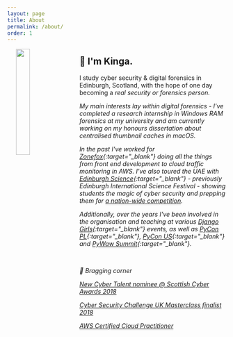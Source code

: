 ```yaml
---
layout: page
title: About
permalink: /about/
order: 1
---
```


<img align="left" width="25%" height="25%" hspace="20" src="portrait.png">

<h2> 👋 I'm Kinga. </h2>

I study cyber security & digital forensics in Edinburgh, Scotland, with the hope of
one day becoming a <i> real security or forensics person<i>.

My main interests lay within digital forensics - I've completed a research internship
in Windows RAM forensics at my university and am currently working on my honours
dissertation about centralised thumbnail caches in macOS.

In the past I've worked for [Zonefox](https://www.zonefox.com/){:target="_blank"}
doing *all the things* from front end development to cloud traffic monitoring in AWS.
I've also toured the UAE with [Edinburgh Science](https://www.sciencefestival.co.uk/){:target="_blank"}
\- previously Edinburgh International Science Festival - showing students the
magic of cyber security and prepping them for [a nation-wide competition](https://cyberquest.ae/en).

Additionally, over the years I've been involved in the organisation and teaching
at various [Django Girls](https://djangogirls.org/){:target="_blank"} events,
as well as [PyCon PL](https://pl.pycon.org/){:target="_blank"},
[PyCon US](https://us.pycon.org/2019/){:target="_blank"}
and [PyWaw Summit](http://summit.pywaw.org/2015/){:target="_blank"}.

<br>

🏅 Bragging corner

[New Cyber Talent nominee @ Scottish Cyber Awards 2018](https://www.scottishcyberawards.co.uk/apply/best-new-cyber-talent/)

[Cyber Security Challenge UK Masterclass finalist 2018](https://www.cybersecuritychallenge.org.uk/competitions/masterclass)

[AWS Certified Cloud Practitioner](https://www.certmetrics.com/amazon/public/badge.aspx?i=9&t=c&d=2018-08-14&ci=AWS00574728)
